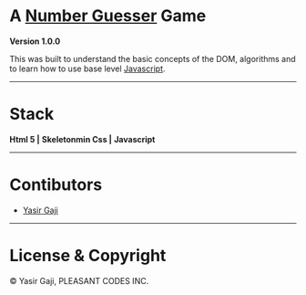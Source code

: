 # A [Number Guesser](https://guess-digits.netlify.app/) Game

**Version 1.0.0**

This was built to understand the basic concepts of the DOM, algorithms and to learn how to use base level [Javascript](https://developer.mozilla.org/en-US/docs/Web/API/Document_Object_Model/Introduction).

---
# Stack
**Html 5 |**
**Skeletonmin Css |**
**Javascript**

---
# Contibutors
- [Yasir Gaji](yasirgaji.dev)

---
# License & Copyright

© Yasir Gaji, PLEASANT CODES INC.
